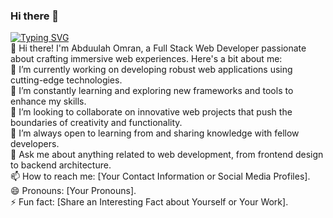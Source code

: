 ### Hi there 👋
<a href="https://git.io/typing-svg"><img src="https://readme-typing-svg.demolab.com?font=Fira+Code&pause=1000&center=true&random=false&width=435&lines=Biomedical+Engineering+Student;Full-Stack+Web+Developer" alt="Typing SVG" /></a>
<br />
👋 Hi there! I'm Abduulah Omran, a Full Stack Web Developer passionate about crafting immersive web experiences. Here's a bit about me:
<br />
🔭 I’m currently working on developing robust web applications using cutting-edge technologies.
<br />
🌱 I’m constantly learning and exploring new frameworks and tools to enhance my skills.
<br />
👯 I’m looking to collaborate on innovative web projects that push the boundaries of creativity and functionality.
<br />
🤔 I’m always open to learning from and sharing knowledge with fellow developers.
<br />
💬 Ask me about anything related to web development, from frontend design to backend architecture.
<br />
📫 How to reach me: [Your Contact Information or Social Media Profiles].
<br />
😄 Pronouns: [Your Pronouns].
<br />
⚡ Fun fact: [Share an Interesting Fact about Yourself or Your Work].
<br />

